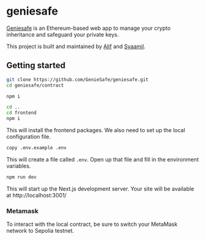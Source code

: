# geniesafe

[Geniesafe](https://geniesafe.tech) is an Ethereum-based web app to manage your crypto inheritance and safeguard your private keys.

This project is built and maintained by [Alif](https://github.com/alifmazli) and [Syaamil](https://github.com/escornbar).

## Getting started

```bash
git clone https://github.com/GenieSafe/geniesafe.git
cd geniesafe/contract

npm i
```
```bash
cd ..
cd frontend
npm i
```

This will install the frontend packages. We also need to set up the local configuration file.

```bash
copy .env.example .env
```

This will create a file called `.env`. Open up that file and fill in the environment variables.

```bash
npm run dev
```

This will start up the Next.js development server. Your site will be available at http://localhost:3001/

### Metamask

To interact with the local contract, be sure to switch your MetaMask network to Sepolia testnet.
